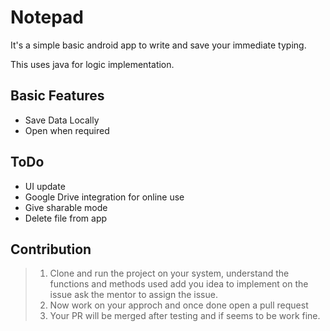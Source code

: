 # Notepad
It's a simple basic android app to write and save your immediate typing.

This uses java for logic implementation.

## Basic Features
- Save Data Locally
- Open when required

## ToDo
- UI update
- Google Drive integration for online use
- Give sharable mode
- Delete file from app

## Contribution
> 1. Clone and run the project on your system, understand the functions and methods used add you idea to implement on the issue ask the mentor to assign the issue.
> 2. Now work on your approch and once done open a pull request
> 3. Your PR will be merged after testing and if seems to be work fine.
